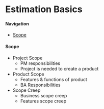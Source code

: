 # Estimation Basics

#### Navigation
- [Scope](https://github.com/kakarotto67/KnowledgeBank/new/master#scope)

#### Scope
- Project Scope
  - PM responsibilities
  - Project is needed to create a product
- Product Scope
  - Features & functions of product
  - BA Responsibilities
- Scope Creep
  - Business scope creep
  - Features scope creep
